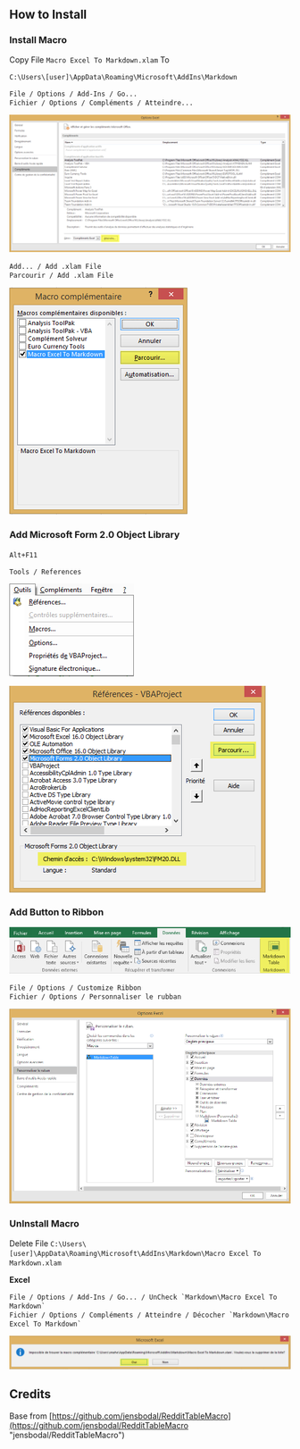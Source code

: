 ## How to Install ##

### Install Macro ###

Copy File `Macro Excel To Markdown.xlam` To 
```
C:\Users\[user]\AppData\Roaming\Microsoft\AddIns\Markdown
```

	File / Options / Add-Ins / Go...
	Fichier / Options / Compléments / Atteindre...

![](README/Install_1.png)

	Add... / Add .xlam File
	Parcourir / Add .xlam File

![](README/Install_2.png)

### Add Microsoft Form 2.0 Object Library ###

`Alt+F11`

	Tools / References

![](README/AddReferences_1.png)

![](README/AddReferences_2.png)

### Add Button to Ribbon ###

![](README/Ribbon_Button_0.png)

	File / Options / Customize Ribbon
	Fichier / Options / Personnaliser le rubban

![](README/Ribbon_Button_1.png)


### UnInstall Macro ###

Delete File `C:\Users\[user]\AppData\Roaming\Microsoft\AddIns\Markdown\Macro Excel To Markdown.xlam` 

**Excel**

	File / Options / Add-Ins / Go... / UnCheck `Markdown\Macro Excel To Markdown`
	Fichier / Options / Compléments / Atteindre / Décocher `Markdown\Macro Excel To Markdown`

![](README/UnInstall_1.png)

## Credits ##

Base from [https://github.com/jensbodal/RedditTableMacro](https://github.com/jensbodal/RedditTableMacro "jensbodal/RedditTableMacro")